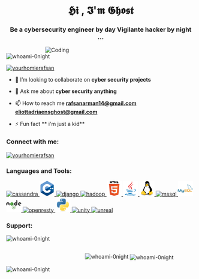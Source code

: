 <h1 align="center">𝕳𝖎 , 𝕴'𝖒 𝕲𝖍𝖔𝖘𝖙 </h1>
<h3 align="center">Be a cybersecurity engineer by day Vigilante hacker by night ...</h3>
<img align="right" alt="Coding" width="400" src="https://giffiles.alphacoders.com/102/102680.gif">
<p align="left"> <img src="https://komarev.com/ghpvc/?username=whoami-0night&label=Profile%20views&color=0e75b6&style=flat" alt="whoami-0night" /> </p>

<p align="left"> <a href="https://twitter.com/yourhomierafsan" target="blank"><img src="https://img.shields.io/twitter/follow/yourhomierafsan?logo=twitter&style=for-the-badge" alt="yourhomierafsan" /></a> </p>

- 👯 I’m looking to collaborate on **cyber security projects**

- 💬 Ask me about **cyber security anything**

- 📫 How to reach me **rafsanarman14@gmail.com eliottadriaensghost@gmail.com**

- ⚡ Fun fact ** i'm just a kid**

<h3 align="left">Connect with me:</h3>
<p align="left">
<a href="https://twitter.com/yourhomierafsan" target="blank"><img align="center" src="https://raw.githubusercontent.com/rahuldkjain/github-profile-readme-generator/master/src/images/icons/Social/twitter.svg" alt="yourhomierafsan" height="30" width="40" /></a>
</p>

<h3 align="left">Languages and Tools:</h3>
<p align="left"> <a href="https://cassandra.apache.org/" target="_blank" rel="noreferrer"> <img src="https://www.vectorlogo.zone/logos/apache_cassandra/apache_cassandra-icon.svg" alt="cassandra" width="40" height="40"/> </a> <a href="https://www.w3schools.com/cpp/" target="_blank" rel="noreferrer"> <img src="https://raw.githubusercontent.com/devicons/devicon/master/icons/cplusplus/cplusplus-original.svg" alt="cplusplus" width="40" height="40"/> </a> <a href="https://www.djangoproject.com/" target="_blank" rel="noreferrer"> <img src="https://cdn.worldvectorlogo.com/logos/django.svg" alt="django" width="40" height="40"/> </a> <a href="https://hadoop.apache.org/" target="_blank" rel="noreferrer"> <img src="https://www.vectorlogo.zone/logos/apache_hadoop/apache_hadoop-icon.svg" alt="hadoop" width="40" height="40"/> </a> <a href="https://www.w3.org/html/" target="_blank" rel="noreferrer"> <img src="https://raw.githubusercontent.com/devicons/devicon/master/icons/html5/html5-original-wordmark.svg" alt="html5" width="40" height="40"/> </a> <a href="https://www.java.com" target="_blank" rel="noreferrer"> <img src="https://raw.githubusercontent.com/devicons/devicon/master/icons/java/java-original.svg" alt="java" width="40" height="40"/> </a> <a href="https://www.linux.org/" target="_blank" rel="noreferrer"> <img src="https://raw.githubusercontent.com/devicons/devicon/master/icons/linux/linux-original.svg" alt="linux" width="40" height="40"/> </a> <a href="https://www.microsoft.com/en-us/sql-server" target="_blank" rel="noreferrer"> <img src="https://www.svgrepo.com/show/303229/microsoft-sql-server-logo.svg" alt="mssql" width="40" height="40"/> </a> <a href="https://www.mysql.com/" target="_blank" rel="noreferrer"> <img src="https://raw.githubusercontent.com/devicons/devicon/master/icons/mysql/mysql-original-wordmark.svg" alt="mysql" width="40" height="40"/> </a> <a href="https://nodejs.org" target="_blank" rel="noreferrer"> <img src="https://raw.githubusercontent.com/devicons/devicon/master/icons/nodejs/nodejs-original-wordmark.svg" alt="nodejs" width="40" height="40"/> </a> <a href="https://openresty.org/" target="_blank" rel="noreferrer"> <img src="https://openresty.org/images/logo.png" alt="openresty" width="40" height="40"/> </a> <a href="https://www.python.org" target="_blank" rel="noreferrer"> <img src="https://raw.githubusercontent.com/devicons/devicon/master/icons/python/python-original.svg" alt="python" width="40" height="40"/> </a> <a href="https://unity.com/" target="_blank" rel="noreferrer"> <img src="https://www.vectorlogo.zone/logos/unity3d/unity3d-icon.svg" alt="unity" width="40" height="40"/> </a> <a href="https://unrealengine.com/" target="_blank" rel="noreferrer"> <img src="https://raw.githubusercontent.com/kenangundogan/fontisto/036b7eca71aab1bef8e6a0518f7329f13ed62f6b/icons/svg/brand/unreal-engine.svg" alt="unreal" width="40" height="40"/> </a> </p>

<h3 align="left">Support:</h3>
<p><a href="https://www.buymeacoffee.com/whoami-0night"> <img align="left" src="https://cdn.buymeacoffee.com/buttons/v2/default-yellow.png" height="50" width="210" alt="whoami-0night" /></a></p><br><br>

<p><img align="left" src="https://github-readme-stats.vercel.app/api/top-langs?username=whoami-0night&show_icons=true&locale=en&layout=compact" alt="whoami-0night" /></p>

<p>&nbsp;<img align="center" src="https://github-readme-stats.vercel.app/api?username=whoami-0night&show_icons=true&locale=en" alt="whoami-0night" /></p>

<p><img align="center" src="https://github-readme-streak-stats.herokuapp.com/?user=whoami-0night&" alt="whoami-0night" /></p>
